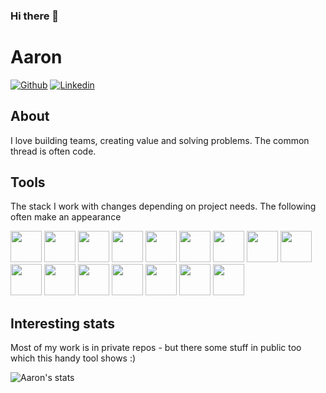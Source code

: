 ### Hi there 👋

# Aaron

[![Github](https://img.shields.io/github/followers/anotherstarburst?label=Follow&style=social)](https://github.com/anotherstarburst)
[![Linkedin](https://img.shields.io/badge/-Aaron-blue?style=flat-square&logo=linkedin&logoColor=white&link=https://uk.linkedin.com/in/aaron-asaro/)](https://uk.linkedin.com/in/aaron-asaro)


## About 

I love building teams, creating value and solving problems. The common thread is often code.

## Tools

The stack I work with changes depending on project needs. The following often make an appearance

<code><img height="50" src="https://www.vectorlogo.zone/logos/python/python-ar21.svg"></code>
<code><img height="50" src="https://www.vectorlogo.zone/logos/pocoo_flask/pocoo_flask-ar21.svg"></code>
<code><img height="50" src="https://www.vectorlogo.zone/logos/redis/redis-ar21.svg"></code>
<code><img height="50" src="https://www.vectorlogo.zone/logos/mysql/mysql-horizontal.svg"></code>
<code><img height="50" src="https://www.vectorlogo.zone/logos/github/github-ar21.svg"></code>
<code><img height="50" src="https://www.vectorlogo.zone/logos/bitbucket/bitbucket-ar21.svg"></code>
<code><img height="50" src="https://www.vectorlogo.zone/logos/git-scm/git-scm-ar21.svg"></code>
<code><img height="50" src="https://www.vectorlogo.zone/logos/linux/linux-ar21.svg"></code>
<code><img height="50" src="https://www.vectorlogo.zone/logos/ubuntu/ubuntu-ar21.svg"></code>
<code><img height="50" src="https://www.vectorlogo.zone/logos/gnu_bash/gnu_bash-ar21.svg"></code>
<code><img height="50" src="https://www.vectorlogo.zone/logos/javascript/javascript-horizontal.svg"></code>
<code><img height="50" src="https://www.vectorlogo.zone/logos/reactjs/reactjs-ar21.svg"></code>
<code><img height="50" src="https://www.vectorlogo.zone/logos/getbootstrap/getbootstrap-ar21.svg"></code>
<code><img height="50" src="https://www.vectorlogo.zone/logos/google_appengine/google_appengine-ar21.svg"></code>
<code><img height="50" src="https://www.vectorlogo.zone/logos/amazon_aws/amazon_aws-ar21.svg"></code>
<code><img height="50" src="https://www.vectorlogo.zone/logos/wikipedia/wikipedia-ar21.svg"></code>


## Interesting stats

Most of my work is in private repos - but there some stuff in public too which this handy tool shows :)

![Aaron's stats](https://github-readme-stats.vercel.app/api?username=anotherstarburst&show_icons=true)

